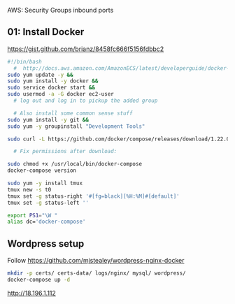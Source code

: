 
AWS: Security Groups inbound ports

## 01: Install Docker

https://gist.github.com/brianz/8458fc666f5156fdbbc2

``` bash
#!/bin/bash
  #  http://docs.aws.amazon.com/AmazonECS/latest/developerguide/docker-basics.html#install_docker
sudo yum update -y &&
sudo yum install -y docker &&
sudo service docker start &&
sudo usermod -a -G docker ec2-user 
  # log out and log in to pickup the added group

  # Also install some common sense stuff
sudo yum install -y git &&
sudo yum -y groupinstall "Development Tools"
``` 

``` bash
sudo curl -L https://github.com/docker/compose/releases/download/1.22.0/docker-compose-$(uname -s)-$(uname -m) -o /usr/local/bin/docker-compose

  # Fix permissions after download:

sudo chmod +x /usr/local/bin/docker-compose
docker-compose version
``` 

``` bash
sudo yum -y install tmux 
tmux new -s t0
tmux set -g status-right '#[fg=black][%H:%M]#[default]' 
tmux set -g status-left '' 
``` 

``` bash
export PS1="\W "
alias dc='docker-compose'
``` 

## Wordpress setup 

Follow https://github.com/mjstealey/wordpress-nginx-docker

``` bash
mkdir -p certs/ certs-data/ logs/nginx/ mysql/ wordpress/
docker-compose up -d
``` 

http://18.196.1.112
